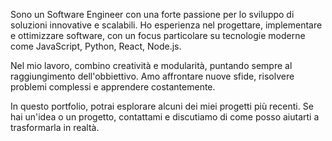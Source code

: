 Sono un Software Engineer con una forte passione per lo sviluppo di soluzioni innovative e scalabili. Ho esperienza nel progettare, implementare e ottimizzare software, con un focus particolare su tecnologie moderne come JavaScript, Python, React, Node.js.

Nel mio lavoro, combino creatività e modularità, puntando sempre al raggiungimento dell'obbiettivo. Amo affrontare nuove sfide, risolvere problemi complessi e apprendere costantemente.

In questo portfolio, potrai esplorare alcuni dei miei progetti più recenti. Se hai un'idea o un progetto, contattami e discutiamo di come posso aiutarti a trasformarla in realtà.